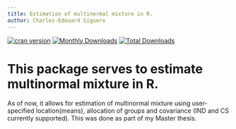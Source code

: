```yaml
---
title: Estimation of multinormal mixture in R.
author: Charles-Edouard Giguere
---
```

<!-- badges: start -->
[![cran version](http://www.r-pkg.org/badges/version/mmeln)](https://cran.r-project.org/package=mmeln)
[![Monthly Downloads](https://cranlogs.r-pkg.org/badges/mmeln)](https://cranlogs.r-pkg.org/badges/mmeln)
[![Total Downloads](https://cranlogs.r-pkg.org/badges/grand-total/mmeln)](https://cranlogs.r-pkg.org/badges/grand-total/mmeln)
<!-- badges: end -->

# This package serves to estimate multinormal mixture in R. 

As of now, it allows for estimation of multinormal mixture using user-specified location(means), allocation of groups and covariance (IND and CS currently supported). This was done as part of my Master thesis. 

